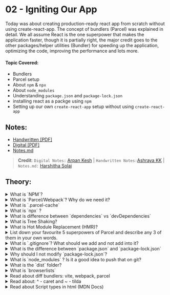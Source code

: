 # 02 - Igniting Our App

Today was about creating production-ready react app from scratch without using create-react-app. The concept of bundlers (Parcel) was explained in detail. We all assume React is the one superpower that makes the application faster, though it is partially right, the major credit goes to the other packages/helper utilities (Bundler) for speeding up the application, optimizing the code, improving the performance and lots more.

#### Topic Covered:

- Bundlers
- Parcel setup
- About `npm` & `npx`
- About `node_modules`
- Understanding `package.json` and `package-lock.json`
- installing react as a packge using `npm`
- Setting up our own `create-react-app` setup without using `create-react-app`

## Notes:

- [Handwritten [PDF]](https://github.com/deltanode/react-playground/blob/main/00-React-Notes/Chapter%2002%20-%20Igniting%20our%20App%20-%20HandWritten%20Notes.pdf)
- [Digital [PDF]](https://github.com/deltanode/react-playground/blob/main/00-React-Notes/Chapter%2002%20-%20Igniting%20our%20App%20-%20Digital%20Notes.pdf)
- [Notes.md](https://github.com/deltanode/react-playground/blob/main/02-igniting-our-app/notes.md)

> **Credit**: `Digital Notes:` [Arpan Kesh](https://www.linkedin.com/in/arpan-kesh-687740194/) | `Handwritten Notes:`[Ashraya KK](https://github.com/Ashrayaa/Namaste-React) | `Notes.md:` [Harshitha Solai](https://github.com/Learn-React-With-Harshi)

## Theory:

<!-- ************************** -->
<details>
<summary>What is `NPM`?</summary><br>
<blockquote>
<b>It is a tool used for package management</b> and the default package manager for Node projects. 
<br> NPM is installed, when NodeJS is installed on a machine. It comes with a command-line interface (CLI) used to interact with the online database of NPM. This database is called the NPM Registry, and it hosts public and private 'packages.' To add or update packages, we use the NPM CLI to interact with this database. <br><br>
        
- `npm` alternative is `yarn`
<br>
<b>NOTE:</b> `NPM` DOESN'T stand for `Node Package Manager` but everything else.        
        
### How to initialize `npm`?
```
npm init
```
`npm init -y` can be used to skip the setup step, `npm` takes care of it and creates the `package.json` json file automatically , but without configurations.
</blockquote><br>
</details>

<!-- ************************** -->
<details>
<summary>What is `Parcel/Webpack`? Why do we need it?</summary><br>
<blockquote>
<b>Parcel/Webpack</b> is type of a web application bundler used for development and productions purposes or power our application with different type functionalities and features.
It offers blazing fast performance utilizing multicore processing, and requires zero configuration. Parcel can take any type of file as an entry point, but an HTML or JavaScript file is a good place to start.
Parcel/Webpack are type of bundlers that we use to power our application with different type functionalities and features. <br>

### Parcel Features:

- HMR (Hot Module Replacement) - parcel keeps track of file changes via file watcher algorithm and renders the changes in the files
- File watcher algorithm - made with C++
- Minification
- Cleaning our code
- DEV and production Build
- Super fast building algorithm
- Image optimization
- Caching while development
- Compresses
- Compatible with older version of browser
- HTTPS in dev
- Port Number
- Consistent hashing algorithm
- Zero Configuration
- Automatic code splitting

### installation commands:

- Install:

```
npm install -D parcel
```

`-D` is used for development and as a development dependency.

- Parcel Commands :

  - For development build:

  ```
  npx parcel <entry_point>
  ```

  - For production build :

  ```
  npx parcel build <entry_point>
  ```

  </blockquote><br><br>
  </details>

<!-- ************************** -->
<details>
<summary>What is `.parcel-cache`</summary><br>
<blockquote>
        <b>.parcel-cache</b> is used by parcel(bundler) to reduce the building time.
It stores information about your project when parcel builds it, so that when it rebuilds, it doesn't have to re-parse and re-analyze everything from scratch. It's a key reason why parcel can be so fast in development mode.
</blockquote><br>
</details>

<!-- ************************** -->
<details>
<summary>What is `npx` ?</summary><br>
<blockquote>
  
  - `npx` npx is a tool that is used to execute the packages registered on the `npm registry` without installing them.
       
  - `npx` is a `npm package runner` that is used to execute the command without installing the package (just use on the go). When you run a package using `npx`, it searches for the package in the local and global registry, and then it runs the package. If the package is not already installed, `npx` downloads the package files and installs the package, but it will only cache the files instead of saving it.

Examples :

`npx parcel index.html` -> npx searches for `parcel` package in your environment and if not found, downloads it and then runs the command. (with index.html as entry point. you can remove index.html and put it in the source of package.json as well)

`npx create-react-app my-app` -> npx seraches for `create-react-app` package in your environment, if not found, downlaods it and then creates my-app using create-react-app in the current project directory.

</blockquote><br>
</details>

<!-- ************************** -->
<details>
<summary>What is difference between `dependencies` vs `devDependencies`</summary><br>
<blockquote>

First, lets understand what is dependencies:-

- `Dependencies` are nothing but it is a third party package or we can say that modules installed using npm. <br><br>
  Or <br><br>
- The `dependencies value` is used to specify `any other modules` that a given module (represented by the package. json ) requires to work. <br> When you run `npm install` from the root folder of a given module, it will install any modules listed in that dependencies object. <br><br>

| dependencies                                                           |                                           devDependencies                                           |
| ---------------------------------------------------------------------- | :-------------------------------------------------------------------------------------------------: |
| Packages that are required in the production environment               | Packages that are required only in the development environment, and not in prod/testing environment |
| Command : `npm install <package-name>`                                 |         Command : `npm install -D <package-name>`or `npm install --save-dev <package-name>`         |
| Eg : react, react-dom, redux, express, nodemon, babel, mocha (testing) |                                             Eg: parcel                                              |

</blockquote><br>
</details>

<!-- ************************** -->
<details>
<summary>What is Tree Shaking?</summary><br>
<blockquote>
    
`Tree shaking` is process of removing the unwanted code that we do not use while developing the application.
In computing, tree shaking is a dead code elimination technique that is applied when optimizing code.

OR

`Tree shaking` is a concept in JavaScript to describe the removal of dead code. Tree shaking is done by module bundler like parcel/webpack while bundling multiple javascript files into single files thus improving the web performance.

Steps to implement tree shaking :

1. Declare ES6 import and exports for the modules
2. Bundler analyses the dependency tree during compilation phase.
3. Any uncode code is removed from the final build.
</blockquote><br>
</details>

<!-- ************************** -->
<details>
<summary>What is Hot Module Replacement (HMR)?</summary><br>
<blockquote>
        
The process of adding, removing or updating the modules while the application is running without full reload is called `Hot Module Replacement`. This feature is available in all module bundlers like Parcel, Webpack,etc.
        
There are many advantages of this features : 
  1) The application state is retained which is usually lost during full reload
  2) Instantly updates the browser when source css/js code is modified.

<b>Parcel</b> automatically does HMR, when the application is using library/framework like:React, Vue, Angular. If no library/framework is used, then HMR can be opted using `module.hot` API. <br>
Parcel provides HMR properties to keep track of files changes by using `file watcher algorithms`.

<b>Webpack</b> needs some configuration to be done for using HMR

</blockquote><br>
 </details>

<!-- ************************** -->
<details>
<summary>List down your favourite 5 superpowers of Parcel and describe any 3 of them in your own words.</summary><br>
<blockquote>
        
Superpowers of `parcel`: 
  1. `minification` (Minification refers to the process of removing unnecessary or redundant data without affecting how the resource is processed by the browser - e.g. code comments and formatting, removing unused code, using shorter variable and function names, and so on.)
  2. `image optimizations` (By default, Parcel includes lossless image optimization for JPEGs and PNGs in prod. mode, which reduces the size of images without affecting their quality.) 
  3. `compression`(renaming variables)
  4. `cleaning our code` (Note: parcel & babel, itself doesn't remove consol.log. To achieve that, we need to config it & we will be installing a plugin `npm install babel-plugin-transsform-remote-control`)
  5. `super fast build`
  6. `dev and prod builds`
  7. `caching while development` (Parcel caches everything it builds. If you restart the dev server, Parcel will only rebuild files that have changed since the last time it ran. Parcel automatically tracks all of the files, configuration, plugins, and dev dependencies that are involved in your build.)
  8. `Old browser competibility` (Parcel allows support for older broser also, by using `BrowserList` in package.json)     
  9. `Https on dev as well npx parcel index.html (--https)`
  10. `Consistent Hashing Algorithm`
  11. `Zero configuration` (Unlike Webpack, Parcel requires zero configurations to setup.)
  12. `Tree shaking` (Removing unwanted code or dead code.)
  13. `API proxy`
  14. `Hot module replacement` (Parcel provides HMR properties to keep track of files changes by using file watcher algorithms.)        
</blockquote><br>
 </details>

<!-- ************************** -->
<details>
<summary>What is `.gitignore`? What should we add and not add into it?</summary><br>
<blockquote>
        
- This file contains the list of files that we should not commit to the repository.

OR

- The `.gitignore file` is a text file that tells `Git` which files or folders to `ignore` in a project during `commit to the repository`.
</blockquote><br>
</details>

<!-- ************************** -->
<details>
<summary>What is the difference between `package.json` and `package-lock.json`</summary><br>
<blockquote>
        
| package.json    | package-lock.json    | 
| -------------   |:-------------:       |
| It contains metadata about the project like name, version, author, scripts and dependencies required by the project  | It contains dependencies required by the project with the exact version with which it was created |
| It contains only direct dependencies | It contains nested/transitive dependencies (dependencies of dependencies) | 
| This file is created as soon as `npm init` command is fired | This file is automatically generated after an `npm install` (i.e when npm modifies either `node_modules` tree or `package.json`) |
| This file must not be put in `.gitignore` file |  This file must also not be put in `.gitignore` file |
| During deployment, there is no gurantee that if the version number of the dependencies with which the project was developed (package.json file has the least version of dependencies), will be reproduced and thus the project might not be working as intended | During deployment, the exact version of dependencies will be reproduced and thus the project will be working as intended. (Also, it also allows to go back to the past version of the dependencies without actual ‘committing the node_modules folder.) | 
| ^ or ~ can be used in version of dependencies in package.json | Only exact version of dependencies must be used in package-lock.json |

<br>
        
**~** or **^** in `package.json` file :
These are used with the versions of the package installed.

For example in `package.json` file:

```
"dependencies": {
    "react": "^18.2.0",
    "react-dom": "^18.2.0"
  }
```

- **~** : `Approximately equivalent to version`, will update you to all future patch versions, without incrementing the minor version.
- **^** : `Compatible with version`, will update you to all future minor/patch versions, without incrementing the major version.

> If none of them is present, that means only the version specified in `package.json` file is used in the development.

</blockquote><br>
 </details>

<!-- ************************** -->
<details>
<summary>Why should I not modify `package-lock.json`?</summary><br>
<blockquote>
        
As the name suggests, it locks the package-lock.json file,
        `package-lock.json` file contains the information about the dependencies and their versions used in the project. Deleting it would cause dependencies issues in the production environment. So don't modify it, It's being handled automatically by NPM.
</blockquote><br>
 </details>

<!-- ************************** -->
<details>
<summary>What is `node_modules` ? Is it a good idea to push that on git?</summary><br>
<blockquote>
    
In simple words, `node_modules` holds the source code of the packages that are installed through npm. It is a very bad practice to push `node_modules` to git (source control) since it is huge in size and blow up the project capacity and moreover all the packages in `node_modules` can be re-generated using `package.json` file. 
</blockquote> <br>
 </details>

<!-- ************************** -->
<details>
<summary>What is the `dist` folder?</summary><br>
<blockquote>
    
The `/dist` folder contains the minimized version of the source code. The code present in the `/dist` folder is actually the code which is used on production web applications. Along with the minified code, the /dist folder also comprises of all the compiled modules that may or may not be used with other systems.
        
OR
        
The /dist folder contains the minimized version of the source code. The code present in the /dist folder is actually the code which is used on production web applications.
</blockquote><br>
 </details>

<!-- ************************** -->
<details>
<summary>What is `browserlists`</summary><br>
<blockquote>
    
`Browserslist` is a tool that allows specifying which browsers should be supported in your frontend app by specifying "queries" in a config file. It's used by frameworks/libraries such as React, Angular and Vue, but it's not limited to them.

The `browserslist` field in package.json can be used to specify which browsers/node.js versions the application supports. The value of this object can be an array of statistics ( % coverage), last versions, Node.js versions, Browser versions or even unreleased versions.

```
"browsersList" : ["last 2 versions", "> 1%", "not dead"]

```

</blockquote><br>
</details>

<!-- ************************** -->
<details>
<summary>Read about diff bundlers: vite, webpack, parcel</summary><br>
<blockquote>
        
`Babel`
- Babel is a JavaScript compiler that allows you to use new features of ECMAScript before they are implemented in browsers.
- Consider Babel if you want to use new JavaScript features that are not yet implemented in browsers.

`Webpack`

- Webpack is a module bundler for modern JavaScript applications. It is a module bundler that can be used in a variety of ways, from a build-time tool to a development-time tool.
- Consider webpack if you want to bundle your JavaScript application for production.
- Consider Webpack if you want to bundle JavaScript files for usage in a browser.

`Parcel`

- Parcel is a zero configuration web application bundler that is fast and easy to use.
- Consider Parcel if you want a fast and easy to use bundler for your web application.
- Consider Parcel if you want a zero-configuration bundler that supports all module formats and works with any JavaScript library.
- Consider Parcel if you want to automate tasks such as minification, compilation, unit testing, linting, etc. and want to use a JavaScript bundler.

`Vite`

- Vite is a web-based IDE that is designed to be a fast and lightweight alternative to traditional IDEs. It is a cloud-based IDE that runs on any device and is accessible from any browser.
- Consider Vite if you want a lightweight IDE that is accessible from any browser.

`Rollup`

- Rollup is a module bundler for JavaScript modules. It is a minimalistic alternative to webpack and is best suited for smaller projects.
- Consider Rollup if you are looking for a minimalistic alternative to webpack.
- Consider Rollup if you want a module bundler that supports ES6 modules and can be used with any module format.

`Gulp`

- Gulp is a JavaScript task runner that automates tasks such as minification, compilation, unit testing, linting, etc. Gulp is a streaming build system, meaning it doesn't have to wait for tasks to finish before executing the next one.
- Consider Gulp if you want to automate tasks such as minification, compilation, unit testing, linting, etc.
</blockquote><br>
</details>

<!-- ************************** -->
<details>
<summary>Read about: ^ - caret and ~ - tilda</summary><br>
<blockquote>
    
| ^ version | ~ version | 
| --- | :----: | 
| In package.json, if a dependency's version [majorversion.minorversion.patchversion] is prefixed with `^` , then it will be updated to all future `minor` versions and not any major version | In package.json, if a dependency's version [majorversion.minorversion.patchversion] is prefixed with `~` , then it will be updated to all future `patch` versions and not minor/major versions | 
| Eg: "react": "^18.2.0" will use releases from 18.2.0 to < 19.0.0 | Eg: "~18.2.0" will use releases from "18.2.0" < 18.3.0 |

Patch version is used for any bug fixes. Minor version is used for adding new functionality. Major version may contain major functionality changes/ some existing features may be deprecated.
So if ~ is used , user will be updated to all bug fixed patch versions. If ^ is used, user will be updated to all new functionality/ features included minor version.

</blockquote><br>
</details>

<!-- ************************** -->
<details>
<summary>Read about Script types in html (MDN Docs)</summary><br>
<blockquote>
    
`type` attribute of the <script> tag indicates the type of script.Until HTML 4,  type is a required attribute. The value of type can be any of the following :

```
<script type="" src="app.js"></script>
```

In HTML5, type attribute is not mandatory. If type attribute is not present(default), or an empty string (type="") or javascript MIME type (text/javascript or application/ecmascript), it is treated as classic "javascript" file.

```
<script type="module" src="app.js"></script>
```

If the type attribute is set `module`, then the code in that js file is treated as module.

```
<script type="importmap" src="app.js"></script>
```

If the type attribute is set `importmap`, the body of teh element contains importmap ie an JSON object using which the browser can resolve the module specifiers while importing modules.

```
<script type="{$anyothervalue}" src="app.js"></script>
```

If the type attribute contains anyother value, then the code is treated as data block and will not be processed by the browser. A valid MIME type other than Javascript MIME type (Eg: image/png or text/css) must be mentioned. All the other attributes for this type will be ignored even the `src` attribute.

</blockquote><br>
</details>

<!-- ************************** -->
<details>
<summary>Why `node_module` has a another `package-lock.json`(Hidden Lockfiles) </summary><br>
<blockquote>

In order to avoid processing the node_modules folder repeatedly, npm as of v7 uses a "hidden" lockfile present in node_modules/.package-lock.json. This contains information about the tree, and is used in lieu of reading the entire node_modules hierarchy provided that the following conditions are met:

- All package folders it references exist in the node_modules hierarchy.
- No package folders exist in the node_modules hierarchy that are not listed in the lockfile.
- The modified time of the file is at least as recent as all of the package folders it references.

That is, the hidden lockfile will only be relevant if it was created as part of the most recent update to the package tree. If another CLI mutates the tree in any way, this will be detected, and the hidden lockfile will be ignored.

</blockquote><br>
</details>
<!-- ************************** -->

## Coding:

- In your existing project
  - intialize `npm` into your repo
  - install `react` and `react-dom`
  - remove CDN links of react
  - install parcel
  - ignite your app with parcel
  - add scripts for “start” and “build” with parcel commands
  - add `.gitignore` file
  - add `browserlists`
  - build a production version of your code using `parcel build`

## References

- [Creating your own create-react-app](https://medium.com/@JedaiSaboteur/creating-a-react-app-from-scratch-f3c693b84658)
- [Parcel Documentation](https://parceljs.org/getting-started/webapp/)
- [Parcel on Production](https://parceljs.org/features/production/)
- BrowsersList: https://browserslist.dev/
